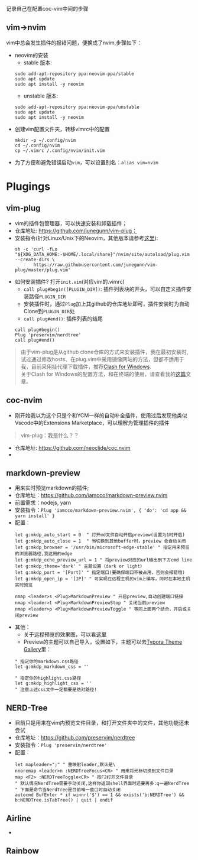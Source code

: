 记录自己在配置coc-vim中间的步骤  
## vim->nvim
vim中总会发生插件的报错问题，便换成了nvim,步骤如下：
- neovim的安装
    - stable 版本:
    ```shell
    sudo add-apt-repository ppa:neovim-ppa/stable
    sudo apt update
    sudo apt install -y neovim
    ```
    - unstable 版本:
    ```shell
    sudo add-apt-repository ppa:neovim-ppa/unstable
    sudo apt update
    sudo apt install -y neovim
    ```
- 创建vim配置文件夹，转移vimrc中的配置
    ```shell
    mkdir -p ~/.config/nvim
    cd ~/.config/nvim
    cp ~/.vimrc /.config/nvim/init.vim
    ```
- 为了方便和避免错误启动`vim`，可以设置别名：`alias vim=nvim`
# Plugings
## vim-plug
- vim的插件包管理器，可以快速安装和卸载插件；
- 仓库地址: https://github.com/junegunn/vim-plug；
- 安装指令(针对Linux/Unix下的Neovim，其他版本请参考[这里](https://github.com/junegunn/vim-plug#installation)): 
    ```shell
    sh -c 'curl -fLo "${XDG_DATA_HOME:-$HOME/.local/share}"/nvim/site/autoload/plug.vim --create-dirs \
           https://raw.githubusercontent.com/junegunn/vim-plug/master/plug.vim'
   ```
- 如何安装插件? 打开`init.vim`(对应vim的.vimrc)
    - `call plug#begin([PLUGIN_DIR])`: 插件列表块的开头，可以自定义插件安装路径`PLUGIN_DIR`
    - 安装插件时，通过`Plug`加上其github的仓库地址即可，插件安装时为自动Clone到`PLUGIN_DIR`处
    - `call plug#end()`: 插件列表的结尾
    ```shell
    call plug#begin()
    Plug 'preservim/nerdtree'
    call plug#end()
    ```
> 由于vim-plug是从github clone仓库的方式来安装插件，我在最初安装时,试过通过修改hosts、在plug.vim中采用镜像网站的方法，但都不适用于我，目前采用挂代理下载插件，推荐[Clash for Windows](https://github.com/Fndroid/clash_for_windows_pkg/releases).  
> 关于Clash for Windows的配置方法，和在终端的使用，请查看我的[这篇]()文章。
## coc-nvim
- 刚开始我以为这个只是个和YCM一样的自动补全插件，使用过后发现他类似Vscode中的Extensions Marketplace，可以理解为管理插件的插件
>vim-plug：我是什么？？
- 仓库地址: https://github.com/neoclide/coc.nvim
- 
## markdown-preview
- 用来实时预览markdown的插件;
- 仓库地址：https://github.com/iamcco/markdown-preview.nvim
- 前置需求：nodejs, yarn
- 安装指令：`Plug 'iamcco/markdown-preview.nvim', { 'do': 'cd app && yarn install' }`
- 配置：
    ```shell
    let g:mkdp_auto_start = 0  " 打开md文件自动开启preview(设置为1时开启)
    let g:mkdp_auto_close = 1  " 当切换到其他buffer时，preview 会自动关闭
    let g:mkdp_browser = '/usr/bin/microsoft-edge-stable' " 指定用来预览的浏览器路径,我这用的edge 
    let g:mkdp_echo_preview_url = 1 " 将preview对应的url输出到下方cmd line
    let g:mkdp_theme='dark' " 主题设置（dark or light）
    let g:mkdp_port = '[Port]' " 指定端口(要确保端口不被占用，否则会报错哦)
    let g:mkdp_open_ip = '[IP]' " 可实现在远程主机的vim上编写，同时在本地主机实时预览

    nmap <leader>s <Plug>MarkdownPreview " 开启preview,自动创建端口链接
    nmap <leader>t <Plug>MarkdownPreviewStop " 关闭当前preview
    nmap <leader>p <Plug>MarkdownPreviewToggle " 等同上面两个结合，开启或关闭preview
    ```
- 其他：
    - 关于远程预览的效果图，可以看[这里](https://github.com/iamcco/markdown-preview.nvim/pull/9)
    - Preview的主题可以自己导入，设置如下，主题可以去[Typora Theme Gallery](https://theme.typora.io/)里：
    ```shell
    " 指定你的markdown.css路径
    let g:mkdp_markdown_css = ''

    " 指定你的highlight.css路径
    let g:mkdp_highlight_css = ''
    " 注意上述css文件一定都要是绝对路径!
    ```
    
## NERD-Tree
- 目前只是用来在vim内预览文件目录，和打开文件夹中的文件，其他功能还未尝试
- 仓库地址：https://github.com/preservim/nerdtree
- 安装指令：`Plug 'preservim/nerdtree'`
- 配置：
    ```shell
    let mapleader=";" " 重映射leader,默认是\
    nnoremap <leader>n :NERDTreeFocus<CR> " 用来将光标切换到文件目录
    map <F2> :NERDTreeToggle<CR> " 按F2打开文件目录
    " 默认情况NerdTree需要手动关闭,这样你返回shell界面时还要再多:q一遍NerdTree
    " 下面是命令当NerdTree是目前唯一窗口时自动关闭
    autocmd BufEnter * if winnr('$') == 1 && exists('b:NERDTree') && b:NERDTree.isTabTree() | quit | endif
    ```
## Airline
- 
## Rainbow
